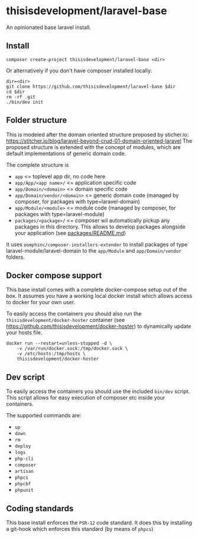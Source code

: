 # thisisdevelopment/laravel-base

An opinionated base laravel install. 

## Install

```
composer create-project thisisdevelopment/laravel-base <dir>
```

Or alternatively if you don't have composer installed locally:

```
dir=<dir>
git clone https://github.com/thisisdevelopment/laravel-base $dir
cd $dir
rm -rf .git
./bin/dev init
```

## Folder structure

This is modeled after the domain oriented structure proposed by sticher.io:  https://stitcher.io/blog/laravel-beyond-crud-01-domain-oriented-laravel
The proposed structure is extended with the concept of modules, which are default implementations of generic domain code. 

The complete structure is

- `app` <= toplevel app dir, no code here
- `app/App/<app name>/` <= application specific code
- `app/Domain/<domain>` <= domain specific code
- `app/Domain/vendor/<domain>` <= generic domain code (managed by composer, for packages with type=laravel-domain) 
- `app/Module/<module>` <= module code (managed by composer, for packages with type=laravel-module) 
- `packages/<package>/` <= composer wil automatically pickup any packages in this directory. This allows to develop packages alongside your application (see [packages/README.md](packages/README.md)) 

It uses `oomphinc/composer-installers-extender` to install packages of type laravel-module/laravel-domain to the `app/Module` and `app/Domain/vendor` folders.  

## Docker compose support

This base install comes with a complete docker-compose setup out of the box. 
It assumes you have a working local docker install which allows access to docker for your own user.

To easily access the containers you should also run the `thisisdevelopment/docker-hoster` container (see https://github.com/thisisdevelopment/docker-hoster) to dynamically update your hosts file.

```
docker run --restart=unless-stopped -d \
    -v /var/run/docker.sock:/tmp/docker.sock \
    -v /etc/hosts:/tmp/hosts \
    thisisdevelopment/docker-hoster
```

## Dev script

To easily access the containers you should use the included `bin/dev` script.
This script allows for easy execution of composer etc inside your containers.

The supported commands are:

- `up`
- `down`
- `rm`
- `deploy`
- `logs`
- `php-cli`
- `composer`
- `artisan`
- `phpcs`
- `phpcbf`
- `phpunit`

## Coding standards

This base install enforces the `PSR-12` code standard. It does this by installing a git-hook which enforces this standard (by means of `phpcs`)
